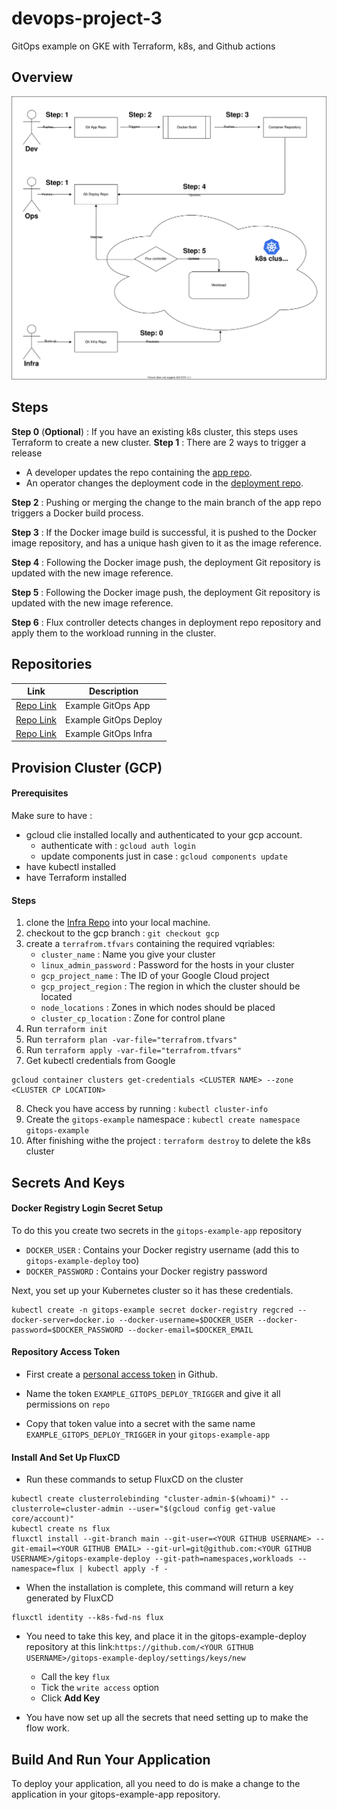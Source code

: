 # devops-project-3

GitOps example on GKE with Terraform, k8s, and Github actions

## Overview

![Architecture Description](./overview.drawio.svg)

## Steps

**Step 0** (**Optional**) : If you have an existing k8s cluster, this steps uses Terraform to create a new cluster.
**Step 1** : There are 2 ways to trigger a release

- A developer updates the repo containing the [app repo](https://github.com/ansnoussi/gitops-example-app).
- An operator changes the deployment code in the [deployment repo](https://github.com/ansnoussi/gitops-example-deploy).

**Step 2** : Pushing or merging the change to the main branch of the app repo triggers a Docker build process.

**Step 3** : If the Docker image build is successful, it is pushed to the Docker image repository, and has a unique hash given to it as the image reference.

**Step 4** : Following the Docker image push, the deployment Git repository is updated with the new image reference.

**Step 5** : Following the Docker image push, the deployment Git repository is updated with the new image reference.

**Step 6** : Flux controller detects changes in deployment repo repository and apply them to the workload running in the cluster.

## Repositories

| Link                                                            | Description           |
| --------------------------------------------------------------- | --------------------- |
| [Repo Link](https://github.com/ansnoussi/gitops-example-app)    | Example GitOps App    |
| [Repo Link](https://github.com/ansnoussi/gitops-example-deploy) | Example GitOps Deploy |
| [Repo Link](https://github.com/ansnoussi/gitops-example-infra/) | Example GitOps Infra  |

## Provision Cluster (GCP)

#### Prerequisites

Make sure to have :

- gcloud clie installed locally and authenticated to your gcp account.
  - authenticate with : `gcloud auth login`
  - update components just in case : `gcloud components update`
- have kubectl installed
- have Terraform installed

#### Steps

1. clone the [Infra Repo](https://github.com/ansnoussi/gitops-example-infra/) into your local machine.
2. checkout to the gcp branch : `git checkout gcp`
3. create a `terrafrom.tfvars` containing the required vqriables:
   - `cluster_name` : Name you give your cluster
   - `linux_admin_password` : Password for the hosts in your cluster
   - `gcp_project_name` : The ID of your Google Cloud project
   - `gcp_project_region` : The region in which the cluster should be located
   - `node_locations` : Zones in which nodes should be placed
   - `cluster_cp_location` : Zone for control plane
4. Run `terraform init`
5. Run `terraform plan -var-file="terrafrom.tfvars"`
6. Run `terraform apply -var-file="terrafrom.tfvars"`
7. Get kubectl credentials from Google

```
gcloud container clusters get-credentials <CLUSTER NAME> --zone <CLUSTER CP LOCATION>
```

8. Check you have access by running : `kubectl cluster-info`
9. Create the `gitops-example` namespace : `kubectl create namespace gitops-example`
10. After finishing withe the project : `terraform destroy` to delete the k8s cluster

## Secrets And Keys

#### Docker Registry Login Secret Setup

To do this you create two secrets in the `gitops-example-app` repository

- `DOCKER_USER` : Contains your Docker registry username (add this to `gitops-example-deploy` too)
- `DOCKER_PASSWORD` : Contains your Docker registry password

Next, you set up your Kubernetes cluster so it has these credentials.

```
kubectl create -n gitops-example secret docker-registry regcred --docker-server=docker.io --docker-username=$DOCKER_USER --docker-password=$DOCKER_PASSWORD --docker-email=$DOCKER_EMAIL
```

#### Repository Access Token

- First create a [personal access token](https://docs.github.com/en/authentication/keeping-your-account-and-data-secure/creating-a-personal-access-token) in Github.

- Name the token `EXAMPLE_GITOPS_DEPLOY_TRIGGER` and give it all permissions on `repo`

- Copy that token value into a secret with the same name `EXAMPLE_GITOPS_DEPLOY_TRIGGER` in your `gitops-example-app`

#### Install And Set Up FluxCD

- Run these commands to setup FluxCD on the cluster

```
kubectl create clusterrolebinding "cluster-admin-$(whoami)" --clusterrole=cluster-admin --user="$(gcloud config get-value core/account)"
kubectl create ns flux
fluxctl install --git-branch main --git-user=<YOUR GITHUB USERNAME> --git-email=<YOUR GITHUB EMAIL> --git-url=git@github.com:<YOUR GITHUB USERNAME>/gitops-example-deploy --git-path=namespaces,workloads --namespace=flux | kubectl apply -f -
```

- When the installation is complete, this command will return a key generated by FluxCD

```
fluxctl identity --k8s-fwd-ns flux
```

- You need to take this key, and place it in the gitops-example-deploy repository at this link:`https://github.com/<YOUR GITHUB USERNAME>/gitops-example-deploy/settings/keys/new`

  - Call the key `flux`
  - Tick the `write access` option
  - Click **Add Key**

- You have now set up all the secrets that need setting up to make the flow work.

## Build And Run Your Application

To deploy your application, all you need to do is make a change to the application in your gitops-example-app repository.
